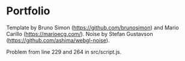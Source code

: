 # Portfolio
Template by Bruno Simon (https://github.com/brunosimon) and Mario Carillo (https://marioecg.com/).
Noise by Stefan Gustavson (https://github.com/ashima/webgl-noise).

Problem from line 229 and 264 in src/script.js.
